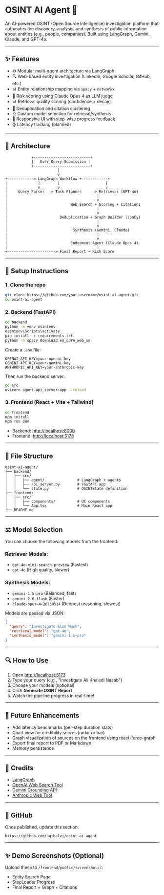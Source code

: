 # OSINT AI Agent 🤖

An AI-powered OSINT (Open Source Intelligence) investigation platform that automates the discovery, analysis, and synthesis of public information about entities (e.g., people, companies). Built using LangGraph, Gemini, Claude, and GPT-4o.

---

## ✨ Features

- ⚙️ Modular multi-agent architecture via LangGraph
- 🔍 Web-based entity investigation (LinkedIn, Google Scholar, GitHub, etc.)
- 📊 Entity relationship mapping via `spacy` + `networkx`
- 🤔 Risk scoring using Claude Opus 4 as LLM judge
- 📊 Retrieval quality scoring (confidence + decay)
- 🔀 Deduplication and citation clustering
- ⚖️ Custom model selection for retrieval/synthesis
- 📱 Responsive UI with step-wise progress feedback
- ⌚ Latency tracking (planned)

---

## 📅 Architecture

```text
            +--------------------------+
            |   User Query Submission |
            +--------------------------+
                        |
                        v
+------------> LangGraph Workflow +------------+
|              |        |                     |
|              v        v                     v
|     Query Parser  -> Task Planner     -> Retriever (GPT-4o)
|                                         |
|                                         v
|                             Web Search + Scoring + Citations
|                                         |
|                                         v
|                        Deduplication + Graph Builder (spaCy)
|                                         |
|                                         v
|                              Synthesis (Gemini, Claude)
|                                         |
|                                         v
|                             Judgement Agent (Claude Opus 4)
|                                         |
+----------------------> Final Report + Risk Score
```

---

## 🚀 Setup Instructions

### 1. Clone the repo

```bash
git clone https://github.com/your-username/osint-ai-agent.git
cd osint-ai-agent
```

### 2. Backend (FastAPI)

```bash
cd backend
python -m venv osintenv
osintenv\Scripts\activate
pip install -r requirements.txt
python -m spacy download en_core_web_sm
```

Create a `.env` file:

```
OPENAI_API_KEY=your-openai-key
GEMINI_API_KEY=your-gemini-key
ANTHROPIC_API_KEY=your-anthropic-key
```

Then run the backend server:

```bash
cd src
uvicorn agent.api_server:app --reload
```

### 3. Frontend (React + Vite + Tailwind)

```bash
cd frontend
npm install
npm run dev
```

- Backend: [http://localhost:8000](http://localhost:8000)
- Frontend: [http://localhost:5173](http://localhost:5173)

---

## 📂 File Structure

```text
osint-ai-agent/
├── backend/
│   ├── src/
│   │   ├── agent/               # LangGraph + agents
│   │   ├── api_server.py        # FastAPI app
│   │   └── state.py             # OSINTState definition
├── frontend/
│   ├── src/
│   │   ├── components/          # UI components
│   │   └── App.tsx              # Main React app
└── README.md
```

---

## ⚖️ Model Selection

You can choose the following models from the frontend:

### Retriever Models:

- `gpt-4o-mini-search-preview` (Fastest)
- `gpt-4o` (High quality, slower)

### Synthesis Models:

- `gemini-1.5-pro` (Balanced, fast)
- `gemini-2.0-flash` (Faster)
- `claude-opus-4-20250514` (Deepest reasoning, slowest)

Models are passed via JSON:

```json
{
  "query": "Investigate Elon Musk",
  "retrieval_model": "gpt-4o",
  "synthesis_model": "gemini-1.5-pro"
}
```

---

## 🔍 How to Use

1. Open [http://localhost:5173](http://localhost:5173)
2. Type your query (e.g., "Investigate Ali Khaledi Nasab")
3. Choose your models (optional)
4. Click **Generate OSINT Report**
5. Watch the pipeline progress in real-time!

---

## 🎉 Future Enhancements

- Add latency benchmarks (per-step duration stats)
- Chart view for credibility scores (radar or bar)
- Graph visualization of sources on the frontend using react-force-graph
- Export final report to PDF or Markdown
- Memory persistence

---

## 💏 Credits

- [LangGraph](https://github.com/langchain-ai/langgraph)
- [OpenAI Web Search Tool](https://platform.openai.com/docs/guides/tools-web-search?api-mode=responses)
- [Gemini Grounding API](https://ai.google.dev/gemini-api/docs/grounding?lang=python)
- [Anthropic Web Tool](https://docs.anthropic.com/en/docs/agents-and-tools/tool-use/web-search-tool)

---

## 🔗 GitHub

Once published, update this section:

```
https://github.com/aqibalvi/osint-ai-agent
```

---

## ✨ Demo Screenshots (Optional)

Upload these to `/frontend/public/screenshots/`:

- Entity Search Page
- StepLoader Progress
- Final Report + Graph + Citations

